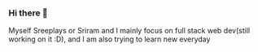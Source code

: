 ### Hi there 👋
Myself Sreeplays or Sriram and I mainly focus on full stack web dev(still working on it :D), and I am also trying to learn new everyday
<!--
**Sreeplays/Sreeplays** is a ✨ _special_ ✨ repository because its `README.md` (this file) appears on your GitHub profile.
Here are the list of languages, databases, codespaces I use 🔥🔥:

- HTML
- JavaScript
- JAVA(somewhat good)
- CSS
- PYTHON
Databases used for backend 
- SPRING BOOT (based on java)
- MYSql
For testing
- POSTMAN
Codespaces I use 
- Visual studio code
- PyCharm

